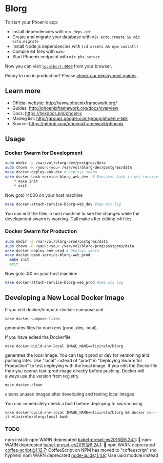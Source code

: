 # Blorg

To start your Phoenix app:

  * Install dependencies with `mix deps.get`
  * Create and migrate your database with `mix ecto.create && mix ecto.migrate`
  * Install Node.js dependencies with `(cd assets && npm install)`
  * Compile e4 files with `make`
  * Start Phoenix endpoint with `mix phx.server`

Now you can visit [`localhost:4000`](http://localhost:4000) from your browser.

Ready to run in production? Please [check our deployment guides](http://www.phoenixframework.org/docs/deployment).

## Learn more

  * Official website: http://www.phoenixframework.org/
  * Guides: http://phoenixframework.org/docs/overview
  * Docs: https://hexdocs.pm/phoenix
  * Mailing list: http://groups.google.com/group/phoenix-talk
  * Source: https://github.com/phoenixframework/phoenix

## Usage

### Docker Swarm for Development
```bash
sudo mkdir -p /var/vol/blorg-dev/postgres/data
sudo chown -R <you>:<you> /var/vol/blorg-dev/postgres/data
make docker-deploy-env-dev # Deploys swarm
make docker-bash-service-blorg_web_dev  # Executes bash in web service
    * make init
    * exit
```
  Now goto <YourIP>:4000 on your host machine
```bash
make docker-attach-service-blorg-web_dev #See mix log
```
  You can edit the files in host machine to see the changes while the development swarm is working. Call make after editing e4 files.

### Docker Swarm for Production
```bash
sudo mkdir -p /var/vol/blorg-prod/postgres/data
sudo chown -R <you>:<you> /var/vol/blorg-prod/postgres/data
make docker-deploy-env-prod # Deploys swarm
make docker-bash-service-blorg-web_prod
  make init
  exit
```
  Now goto <YourIP>:80 on your host machine
```bash
make docker-attach-service-blorg-web_prod #See mix log
```

## Developing a New Local Docker Image
If you edit docker/tempate-docker-compose.yml
```
make docker-compose-files
```
generates files for each env (prod, dev, local).


If you have edited the Dockerfile
```
make docker-build-env-local IMAGE_NAME=elixirelm/blorg
```
generates the local image. You can tag it prod or dev for versioning and pushing later.
Use "local" instead of "prod" in "Deploying Swarm for Production" to test deploying with the local image. If you edit the Dockerfile then you cannot test :prod image directly before pushing. Docker will always use the version from registry.


```
make docker-clean
```
cleans unused images after developing and testing local images


You can immediately check a build before deploying to swarm using
```
make docker-build-env-local IMAGE_NAME=elixirelm/blorg && docker run -it elixirelm/blorg:local bash
```

### TODO
npm install:
npm WARN deprecated babel-preset-es2016@6.24.1: 🙌
npm WARN deprecated babel-preset-es2015@6.24.1: 🙌
npm WARN deprecated coffee-script@1.12.7: CoffeeScript on NPM has moved to "coffeescript" (no hyphen)
npm WARN deprecated node-uuid@1.4.8: Use uuid module instead

